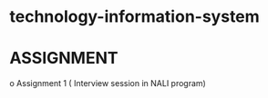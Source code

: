 # technology-information-system
# ASSIGNMENT
o Assignment 1 ( Interview session in NALI program)





